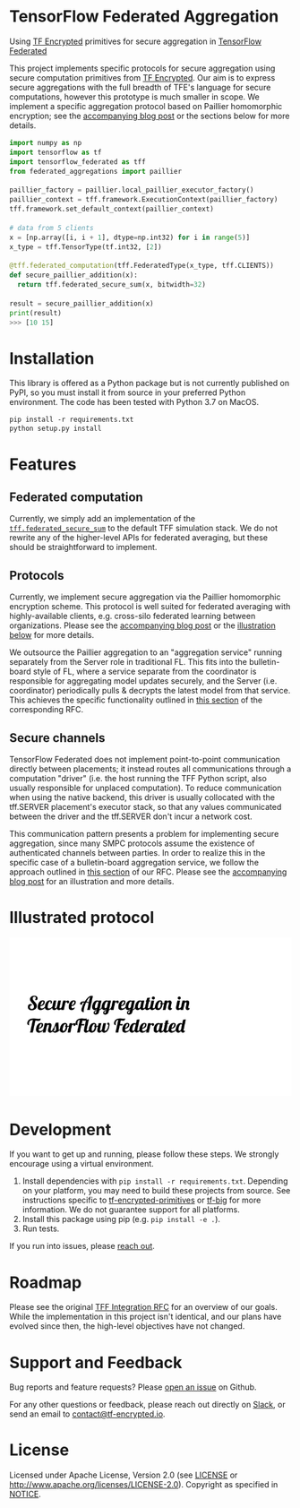 # TensorFlow Federated Aggregation
Using [TF Encrypted](https://github.com/tf-encrypted/tf-encrypted) primitives for secure aggregation in [TensorFlow Federated](https://github.com/tensorflow/federated)

This project implements specific protocols for secure aggregation using secure computation primitives from [TF Encrypted](https://github.com/tf-encrypted/tf-encrypted). Our aim is to express secure aggregations with the full breadth of TFE's language for secure computations, however this prototype is much smaller in scope. We implement a specific aggregation protocol based on Paillier homomorphic encryption; see the [accompanying blog post](https://medium.com/dropoutlabs/building-secure-aggregation-into-tensorflow-federated-4514fca40cc0) or the sections below for more details.

```python
import numpy as np
import tensorflow as tf
import tensorflow_federated as tff
from federated_aggregations import paillier

paillier_factory = paillier.local_paillier_executor_factory()
paillier_context = tff.framework.ExecutionContext(paillier_factory)
tff.framework.set_default_context(paillier_context)

# data from 5 clients
x = [np.array([i, i + 1], dtype=np.int32) for i in range(5)]
x_type = tff.TensorType(tf.int32, [2])

@tff.federated_computation(tff.FederatedType(x_type, tff.CLIENTS))
def secure_paillier_addition(x):
  return tff.federated_secure_sum(x, bitwidth=32)

result = secure_paillier_addition(x)
print(result)
>>> [10 15]
```

# Installation
This library is offered as a Python package but is not currently published on PyPI, so you must install it from source in your preferred Python environment. The code has been tested with Python 3.7 on MacOS.

```
pip install -r requirements.txt
python setup.py install
```

# Features
## Federated computation
Currently, we simply add an implementation of the [`tff.federated_secure_sum`](https://www.tensorflow.org/federated/api_docs/python/tff/federated_secure_sum) to the default TFF simulation stack. We do not rewrite any of the higher-level APIs for federated averaging, but these should be straightforward to implement.

## Protocols
Currently, we implement secure aggregation via the Paillier homomorphic encryption scheme. This protocol is well suited for federated averaging with highly-available clients, e.g. cross-silo federated learning between organizations. Please see the [accompanying blog post](https://medium.com/dropoutlabs/building-secure-aggregation-into-tensorflow-federated-4514fca40cc0) or the [illustration below](#illustrated-protocol) for more details.

We outsource the Paillier aggregation to an "aggregation service" running separately from the Server role in traditional FL. This fits into the bulletin-board style of FL, where a service separate from the coordinator is responsible for aggregating model updates securely, and the Server (i.e. coordinator) periodically pulls & decrypts the latest model from that service. This achieves the specific functionality outlined in [this section](https://github.com/tf-encrypted/rfcs/tree/master/20190924-tensorflow-federated#specific-encrypted-executors) of the corresponding RFC.

## Secure channels
TensorFlow Federated does not implement point-to-point communication directly between placements; it instead routes all communications through a computation "driver" (i.e. the host running the TFF Python script, also usually responsible for unplaced computation). To reduce communication when using the native backend, this driver is usually collocated with the tff.SERVER placement's executor stack, so that any values communicated between the driver and the tff.SERVER don't incur a network cost.

This communication pattern presents a problem for implementing secure aggregation, since many SMPC protocols assume the existence of authenticated channels between parties. In order to realize this in the specific case of a bulletin-board aggregation service, we follow the approach outlined in [this section](https://github.com/tf-encrypted/rfcs/tree/master/20190924-tensorflow-federated#network-strategy-and-secure-channels) of our RFC. Please see the [accompanying blog post](https://medium.com/dropoutlabs/building-secure-aggregation-into-tensorflow-federated-4514fca40cc0) for an illustration and more details.

# Illustrated protocol

![Secure aggregation protocol](./protocol.gif)

# Development
If you want to get up and running, please follow these steps. We strongly encourage using a virtual environment.
1. Install dependencies with `pip install -r requirements.txt`. Depending on your platform, you may need to build these projects from source. See instructions specific to [tf-encrypted-primitives](https://github.com/tf-encrypted/tf-encrypted/tree/master/primitives) or [tf-big](https://github.com/tf-encrypted/tf-big) for more information. We do not guarantee support for all platforms.
2. Install this package using pip (e.g. `pip install -e .`).
3. Run tests.

If you run into issues, please [reach out](#support-and-feedback).

# Roadmap
Please see the original [TFF Integration RFC](https://github.com/tf-encrypted/rfcs/tree/master/20190924-tensorflow-federated) for an overview of our goals. While the implementation in this project isn't identical, and our plans have evolved since then, the high-level objectives have not changed.

# Support and Feedback
Bug reports and feature requests? Please [open an issue](https://github.com/tf-encrypted/federated-aggregations/issues) on Github.

For any other questions or feedback, please reach out directly on [Slack](https://join.slack.com/t/tf-encrypted/shared_invite/enQtNjI5NjY5NTc0NjczLWM4MTVjOGVmNGFkMWU2MGEzM2Q5ZWFjMTdmZjdmMTM2ZTU4YjJmNTVjYmE1NDAwMDIzMjllZjJjMWNiMTlmZTQ), or send an email to [contact@tf-encrypted.io](mailto:contact@tf-encrypted.io).

# License

Licensed under Apache License, Version 2.0 (see [LICENSE](./LICENSE) or http://www.apache.org/licenses/LICENSE-2.0). Copyright as specified in [NOTICE](./NOTICE).
